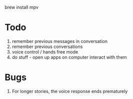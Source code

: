 brew install mpv

# Todo
1. remember previous messages in conversation
2. remember previous conversations
3. voice control / hands free mode
4. do stuff - open up apps on computer interact with them

# Bugs
1. For longer stories, the voice response ends prematurely